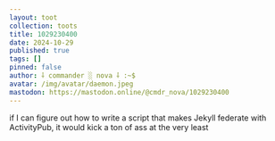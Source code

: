 ```yaml
---
layout: toot
collection: toots
title: 1029230400
date: 2024-10-29
published: true
tags: []
pinned: false
author: ⸸ commander ░ nova ⸸ :~$
avatar: /img/avatar/daemon.jpeg
mastodon: https://mastodon.online/@cmdr_nova/1029230400
---
```


if I can figure out how to write a script that makes Jekyll federate with ActivityPub, it would kick a ton of ass at the very least
